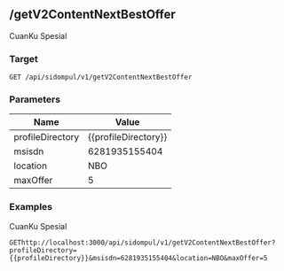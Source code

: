 ## /getV2ContentNextBestOffer
CuanKu Spesial

### Target
```
GET /api/sidompul/v1/getV2ContentNextBestOffer
```

### Parameters
Name | Value
--- | ---
profileDirectory|{{profileDirectory}}
msisdn|6281935155404
location|NBO
maxOffer|5



### Examples
CuanKu Spesial
```
GEThttp://localhost:3000/api/sidompul/v1/getV2ContentNextBestOffer?profileDirectory={{profileDirectory}}&msisdn=6281935155404&location=NBO&maxOffer=5


```

